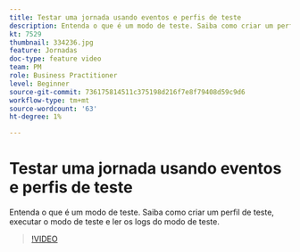 ```yaml
---
title: Testar uma jornada usando eventos e perfis de teste
description: Entenda o que é um modo de teste. Saiba como criar um perfil de teste, executar o modo de teste e ler os logs do modo de teste.
kt: 7529
thumbnail: 334236.jpg
feature: Jornadas
doc-type: feature video
team: PM
role: Business Practitioner
level: Beginner
source-git-commit: 736175814511c375198d216f7e8f79408d59c9d6
workflow-type: tm+mt
source-wordcount: '63'
ht-degree: 1%

---
```



# Testar uma jornada usando eventos e perfis de teste

Entenda o que é um modo de teste. Saiba como criar um perfil de teste, executar o modo de teste e ler os logs do modo de teste.

>[!VIDEO](https://video.tv.adobe.com/v/334236?quality=12)
